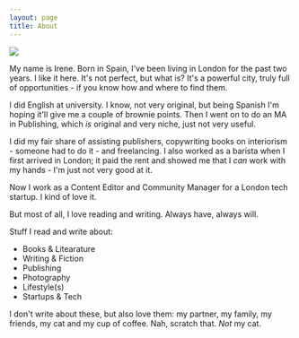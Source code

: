 ```yaml
---
layout: page
title: About
---
```


<img src=¨https://c2.staticflickr.com/4/3685/20202807142_a8520720eb_b.jpg¨/>

My name is Irene. Born in Spain, I've been living in London for the past two years. I like it here. It's not perfect, but what is? It's a powerful city, truly full of opportunities - if you know how and where to find them.

I did English at university. I know, not very original, but being Spanish I'm hoping it'll give me a couple of brownie points. Then I went on to do an MA in Publishing, which _is_ original and very niche, just not very useful. 

I did my fair share of assisting publishers, copywriting books on interiorism - someone had to do it - and freelancing. I also worked as a barista when I first arrived in London; it paid the rent and showed me that I _can_ work with my hands - I'm just not very good at it. 

Now I work as a Content Editor and Community Manager for a London tech startup. I kind of love it.

But most of all, I love reading and writing. Always have, always will. 

Stuff I read and write about:

- Books & Litearature
- Writing & Fiction
- Publishing
- Photography
- Lifestyle(s)
- Startups & Tech 

I don't write about these, but also love them: my partner, my family, my friends, my cat and my cup of coffee. Nah, scratch that. _Not_ my cat.

